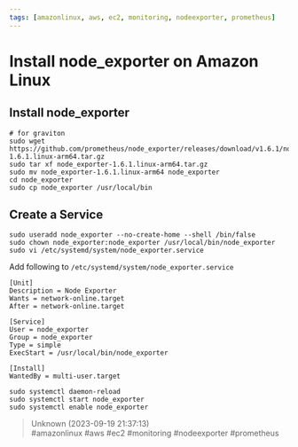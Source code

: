 ```yaml
---
tags: [amazonlinux, aws, ec2, monitoring, nodeexporter, prometheus]
---
```


# Install node_exporter on Amazon Linux

## Install node_exporter

```shell
# for graviton  
sudo wget https://github.com/prometheus/node_exporter/releases/download/v1.6.1/node_exporter-1.6.1.linux-arm64.tar.gz  
sudo tar xf node_exporter-1.6.1.linux-arm64.tar.gz  
sudo mv node_exporter-1.6.1.linux-arm64 node_exporter  
cd node_exporter  
sudo cp node_exporter /usr/local/bin  
```

## Create a Service

```shell  
sudo useradd node_exporter --no-create-home --shell /bin/false  
sudo chown node_exporter:node_exporter /usr/local/bin/node_exporter  
sudo vi /etc/systemd/system/node_exporter.service  
```

Add following to `/etc/systemd/system/node_exporter.service`

```editorconfig  
[Unit]  
Description = Node Exporter  
Wants = network-online.target  
After = network-online.target

[Service]  
User = node_exporter  
Group = node_exporter  
Type = simple  
ExecStart = /usr/local/bin/node_exporter

[Install]  
WantedBy = multi-user.target  
```

```shell  
sudo systemctl daemon-reload  
sudo systemctl start node_exporter  
sudo systemctl enable node_exporter  
```  

> Unknown (2023-09-19 21:37:13)  
> #amazonlinux #aws #ec2 #monitoring #nodeexporter #prometheus

